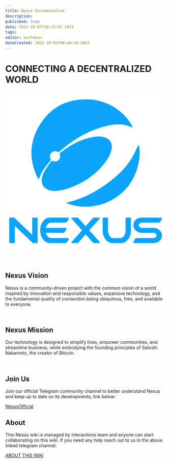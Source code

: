 ```yaml
---
title: Nexus Documentation
description: 
published: true
date: 2022-10-07T10:23:07.297Z
tags: 
editor: markdown
dateCreated: 2022-10-05T08:44:34.582Z
---
```


# CONNECTING A DECENTRALIZED WORLD

![nexuslogoblue1000px.png](/nexuslogoblue1000px.png)

&nbsp;

## Nexus Vision
Nexus is a community-driven project with the common vision of a world inspired by innovation and responsible values, expansive technology, and the fundamental quality of connection being ubiquitous, free, and available to everyone.

&nbsp;

## Nexus Mission
Our technology is designed to simplify lives, empower communities, and streamline business, while embodying the founding principles of Satoshi Nakamoto, the creator of Bitcoin.

&nbsp;

## Join Us
Join our official Telegram community channel to better understand Nexus and keep up to date on its developments, link below:

[NexusOfficial](https://t.me/NexusOfficial)
&nbsp;
## About
This Nexus wiki is managed by Interactions team and anyone can start collaborating on this wiki. If you need any help reach out to us in the above linked telegram channel. 

[ABOUT THIS WIKI](/en/about#center)